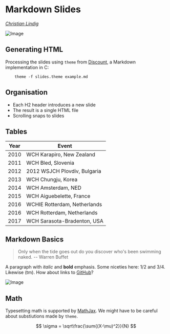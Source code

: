 
# Markdown Slides

[*Christian Lindig*](mailto:lindig@gmail.com)

![Image](https://placehold.co/600x400)

## Generating HTML

Processing the slides using `theme` from [Discount], a
Markdown implementation in C:

        theme -f slides.theme example.md

[Discount]:     https://www.pell.portland.or.us/~orc/Code/discount/

## Organisation

* Each H2 header introduces a new slide
* The result is a single HTML file
* Scrolling snaps to slides

## Tables

|Year|Event                       |
|----|----------------------------|
|2010|WCH Karapiro, New Zealand   |
|2011|WCH Bled, Slovenia          |
|2012|2012 WSJCH Plovdiv, Bulgaria|
|2013|WCH Chungju, Korea          |
|2014|WCH Amsterdam, NED          |
|2015|WCH Aiguebelette, France    |
|2016|WCHIE Rotterdam, Netherlands|
|2016|WCH Rotterdam, Netherlands  |
|2017|WCH Sarasota-Bradenton, USA |

## Markdown Basics

> Only when the tide goes out do you discover who's been swimming naked.
> -- Warren Buffet

A paragraph with *italic* and **bold** emphasis. Some niceties here: 1/2
and 3/4. Likewise (tm). How about links to [GitHub]?

![Image](https://placehold.co/600x400)

## Math

Typesetting math is supported by [MathJax]. We might have to be careful
about substiutions made by `theme`.

$$
\sigma = \sqrt\frac{\sum{(X-\mu)^2}}{N}
$$

[MathJax]:  https://www.mathjax.org
[GitHub]:   https://github.com

